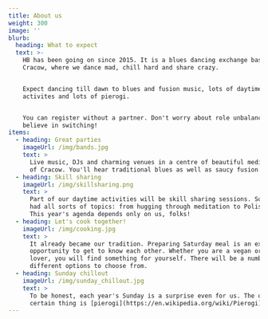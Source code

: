 ```yaml
---
title: About us
weight: 300
image: ''
blurb:
  heading: What to expect
  text: >-
    HB has been going on since 2015. It is a blues dancing exchange based in
    Cracow, where we dance mad, chill hard and share crazy. 


    Expect dancing till dawn to blues and fusion music, lots of daytime
    activites and lots of pierogi. 


    You can register without a partner. Don't worry about role unbalance - we
    believe in switching!
items:
  - heading: Great parties
    imageUrl: /img/bands.jpg
    text: >
      Live music, DJs and charming venues in a centre of beautiful medieval city
      of Cracow. You'll hear traditional blues as well as saucy fusion.
  - heading: Skill sharing
    imageUrl: /img/skillsharing.png
    text: >
      Part of our daytime activities will be skill sharing sessions. So far we
      had all sorts of topics: from hugging through meditation to Polish folk.
      This year's agenda depends only on us, folks!
  - heading: Let's cook together!
    imageUrl: /img/cooking.jpg
    text: >
      It already became our tradition. Preparing Saturday meal is an excellent
      opportunity to get to know each other. Whether you are a vegan or a meat
      lover, you will find something for yourself. There will be a number of
      different options to choose from.
  - heading: Sunday chillout
    imageUrl: /img/sunday_chillout.jpg
    text: >
      To be honest, each year's Sunday is a surprise even for us. The only
      certain thing is [pierogi](https://en.wikipedia.org/wiki/Pierogi).
---
```


